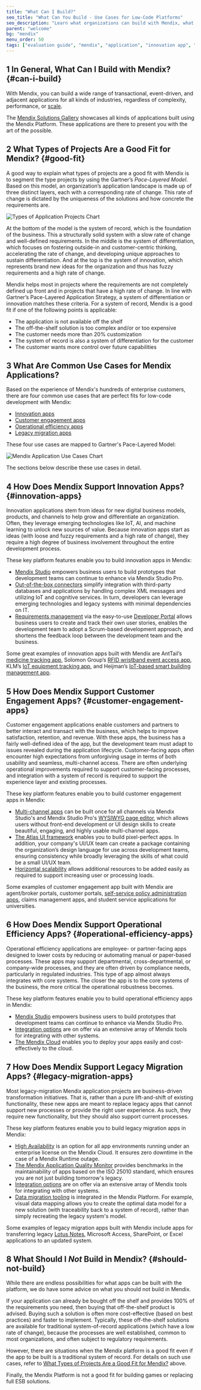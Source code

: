 ```yaml
---
title: "What Can I Build?"
seo_title: "What Can You Build - Use Cases for Low-Code Platforms"
seo_description: "Learn what organizations can build with Mendix, what type of projects are a good fit & the common use cases for developing with low-code."
parent: "welcome"
bg: "mendix"
menu_order: 50
tags: ["evaluation guide", "mendix", "application", "innovation app", "customer engagement", "operational efficiency"]
---
```


## 1 In General, What Can I Build with Mendix? {#can-i-build}

With Mendix, you can build a wide range of transactional, event-driven, and adjacent applications for all kinds of industries, regardless of complexity, performance, or [scale](enterprise-capabilities/architecture-principles#statelessness).

The [Mendix Solutions Gallery](https://www.mendix.com/solutions/) showcases all kinds of applications built using the Mendix Platform. These applications are there to present you with the art of the possible.

## 2 What Types of Projects Are a Good Fit for Mendix? {#good-fit}

A good way to explain what types of projects are a good fit with Mendix is to segment the type projects by using the Gartner’s *Pace-Layered Model*. Based on this model, an organization’s application landscape is made up of three distinct layers, each with a corresponding rate of change. This rate of change is dictated by the uniqueness of the solutions and how concrete the requirements are.

![Types of Application Projects Chart](attachments/blog-in-post-pace-payer-model-02.png)

At the bottom of the model is the system of record, which is the foundation of the business. This a structurally solid system with a slow rate of change and well-defined requirements. In the middle is the system of differentiation, which focuses on fostering outside-in and customer-centric thinking, accelerating the rate of change, and developing unique approaches to sustain differentiation. And at the top is the system of innovation, which represents brand new ideas for the organization and thus has fuzzy requirements and a high rate of change.

Mendix helps most in projects where the requirements are not completely defined up front and in projects that have a high rate of change. In line with Gartner’s Pace-Layered Application Strategy, a system of differentiation or innovation matches these criteria. For a system of record, Mendix is a good fit if one of the following points is applicable:

* The application is not available off the shelf
* The off-the-shelf solution is too complex and/or or too expensive
* The customer needs more than 20% customization
* The system of record is also a system of differentiation for the customer
* The customer wants more control over future capabilities

## 3 What Are Common Use Cases for Mendix Applications?

Based on the experience of Mendix's hundreds of enterprise customers, there are four common use cases that are perfect fits for low-code development with Mendix:

* [Innovation apps](#innovation-apps)
* [Customer engagement apps](#customer-engagement-apps)
* [Operational efficiency apps](#operational-efficiency-apps)
* [Legacy migration apps](#legacy-migration-apps)

These four use cases are mapped to Gartner's Pace-Layered Model:

![Mendix Application Use Cases Chart](attachments/blog-in-post-pace-payer-model-use-cases-03.png)

The sections below describe these use cases in detail.

## 4 How Does Mendix Support Innovation Apps? {#innovation-apps}

Innovation applications stem from ideas for new digital business models, products, and channels to help grow and differentiate an organization. Often, they leverage emerging technologies like IoT, AI, and machine learning to unlock new sources of value. Because innovation apps start as ideas (with loose and fuzzy requirements and a high rate of change), they require a high degree of business involvement throughout the entire development process.

These key platform features enable you to build innovation apps in Mendix:

* [Mendix Studio](app-lifecycle/app-development#studio) empowers business users to build prototypes that development teams can continue to enhance via Mendix Studio Pro.
* [Out-of-the-box connectors](app-lifecycle/app-store#connectors) simplify integration with third-party databases and applications by handling complex XML messages and utilizing IoT and cognitive services. In turn, developers can leverage emerging technologies and legacy systems with minimal dependencies on IT.
* [Requirements management](app-lifecycle/requirements-management) via the easy-to-use [Developer Portal](app-lifecycle/requirements-management#requirements-management) allows business users to create and track their own user stories, enables the development team to adopt a Scrum-based development approach, and shortens the feedback loop between the development team and the business.

Some great examples of innovation apps built with Mendix are AntTail’s [medicine tracking app](https://www.mendix.com/blog/anttail-ensures-quality-medicines-iot/), Solomon Group’s [RFID wristband event access app](https://www.mendix.com/blog/solomon-group-iot-solution/), KLM’s [IoT equipment tracking app](https://www.mendix.com/blog/comes-building-iot-apps-klm-says-just/), and Heijman’s [IoT-based smart building management app](https://www.mendix.com/our-customers/heijmans/).

## 5 How Does Mendix Support Customer Engagement Apps? {#customer-engagement-apps}

Customer engagement applications enable customers and partners to better interact and transact with the business, which helps to improve satisfaction, retention, and revenue. With these apps, the business has a fairly well-defined idea of the app, but the development team must adapt to issues revealed during the application lifecycle. Customer-facing apps often encounter high expectations from unforgiving usage in terms of both usability and seamless, multi-channel access. There are often underlying operational improvements required to support customer-facing processes, and integration with a system of record is required to support the experience layer and existing processes.

These key platform features enable you to build customer engagement apps in Mendix:

* [Multi-channel apps](app-capabilities/ux-multi-channel-apps) can be built once for all channels via Mendix Studio's and Mendix Studio Pro's [WYSIWYG page editor](app-lifecycle/user-interfaces#build-pages), which allows users without front-end development or UI design skills to create beautiful, engaging, and highly usable multi-channel apps.
* [The Atlas UI framework](app-capabilities/ui-design#atlas-ui) enables you to build pixel-perfect apps. In addition, your company's UI/UX team can create a package containing the organization’s design language for use across development teams, ensuring consistency while broadly leveraging the skills of what could be a small UI/UX team.
* [Horizontal scalability](enterprise-capabilities/architecture-principles#statelessness) allows additional resources to be added easily as required to support increasing user or processing loads.

Some examples of customer engagement app built with Mendix are agent/broker portals, customer portals, [self-service policy administration apps](https://www.mendix.com/our-customers/texas-life/), claims management apps, and student service applications for universities.

## 6 How Does Mendix Support Operational Efficiency Apps? {#operational-efficiency-apps}

Operational efficiency applications are employee- or partner-facing apps designed to lower costs by reducing or automating manual or paper-based processes. These apps may support departmental, cross-departmental, or company-wide processes, and they are often driven by compliance needs, particularly in regulated industries. This type of app almost always integrates with core systems. The closer the app is to the core systems of the business, the more critical the operational robustness becomes.

These key platform features enable you to build operational efficiency apps in Mendix:

* [Mendix Studio](app-lifecycle/app-development#studio) empowers business users to build prototypes that development teams can continue to enhance via Mendix Studio Pro.
* [Integration options](app-capabilities/integration-overview) are on offer via an extensive array of Mendix tools for integrating with other systems.
* [The Mendix Cloud](app-capabilities/mendix-cloud-overview) enables you to deploy your apps easily and cost-effectively to the cloud.

## 7 How Does Mendix Support Legacy Migration Apps? {#legacy-migration-apps}

Most legacy-migration Mendix application projects are business-driven transformation initiatives. That is, rather than a pure lift-and-shift of existing functionality, these new apps are meant to replace legacy apps that cannot support new processes or provide the right user experience. As such, they require new functionality, but they should also support current processes.

These key platform features enable you to build legacy migration apps in Mendix:

*  [High Availability](enterprise-capabilities/cloud-architecture#cloud-ha) is an option for all app environments running under an enterprise license on the Mendix Cloud. It ensures zero downtime in the case of a Mendix Runtime outage.
*  [The Mendix Application Quality Monitor](app-lifecycle/quality-monitoring#quality-monitoring) provides benchmarks in the maintainability of apps based on the ISO 25010 standard, which ensures you are not just building tomorrow's legacy.
*  [Integration options](app-capabilities/integration-overview) are on offer via an extensive array of Mendix tools for integrating with other systems.
*  [Data migration tooling](app-capabilities/data-querying#migrate-from-existing)  is integrated in the Mendix Platform. For example, visual data mapping allows you to create the optimal data model for a new solution (with traceability back to a system of record), rather than simply recreating the legacy system's model.

Some examples of legacy migration apps built with Mendix include apps for transferring legacy [Lotus Notes](https://www.mendix.com/blog/how-one-customer-is-using-mendix-for-legacy-application-migration/), Microsoft Access, SharePoint, or Excel applications to an updated system.

## 8 What Should I *Not* Build in Mendix? {#should-not-build}

While there are endless possibilities for what apps can be built with the platform, we do have some advice on what you should not build in Mendix.

If your application can already be bought off the shelf and provides 100% of the requirements you need, then buying that off-the-shelf product is advised. Buying such a solution is often more cost-effective (based on best practices) and faster to implement. Typically, these off-the-shelf solutions are available for traditional system-of-record applications (which have a low rate of change), because the processes are well established, common to most organizations, and often subject to regulatory requirements.

However, there are situations when the Mendix platform is a good fit even if the app to be built is a traditional system of record. For details on such use cases, refer to [What Types of Projects Are a Good Fit for Mendix?](#good-fit) above.

Finally, the Mendix Platform is not a good fit for building games or replacing full ESB solutions.
